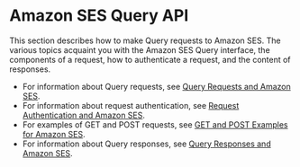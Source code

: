 # Amazon SES Query API<a name="query-interface"></a>

This section describes how to make Query requests to Amazon SES\. The various topics acquaint you with the Amazon SES Query interface, the components of a request, how to authenticate a request, and the content of responses\.
+ For information about Query requests, see [Query Requests and Amazon SES](query-interface-requests.md)\.
+ For information about request authentication, see [Request Authentication and Amazon SES](query-interface-authentication.md)\.
+ For examples of GET and POST requests, see [GET and POST Examples for Amazon SES](query-interface-examples.md)\.
+ For information about Query responses, see [Query Responses and Amazon SES](query-interface-responses.md)\.